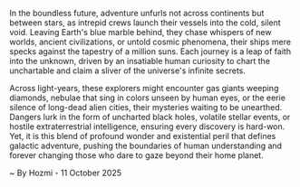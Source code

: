 
In the boundless future, adventure unfurls not across continents but between stars, as intrepid crews launch their vessels into the cold, silent void. Leaving Earth's blue marble behind, they chase whispers of new worlds, ancient civilizations, or untold cosmic phenomena, their ships mere specks against the tapestry of a million suns. Each journey is a leap of faith into the unknown, driven by an insatiable human curiosity to chart the unchartable and claim a sliver of the universe's infinite secrets.

Across light-years, these explorers might encounter gas giants weeping diamonds, nebulae that sing in colors unseen by human eyes, or the eerie silence of long-dead alien cities, their mysteries waiting to be unearthed. Dangers lurk in the form of uncharted black holes, volatile stellar events, or hostile extraterrestrial intelligence, ensuring every discovery is hard-won. Yet, it is this blend of profound wonder and existential peril that defines galactic adventure, pushing the boundaries of human understanding and forever changing those who dare to gaze beyond their home planet.

~ By Hozmi - 11 October 2025
